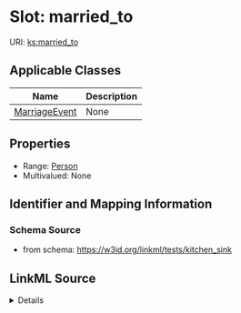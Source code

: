 # Slot: married_to

URI: [ks:married_to](https://w3id.org/linkml/tests/kitchen_sink/married_to)



<!-- no inheritance hierarchy -->




## Applicable Classes

| Name | Description |
| --- | --- |
[MarriageEvent](MarriageEvent.md) | None






## Properties

* Range: [Person](Person.md)
* Multivalued: None







## Identifier and Mapping Information







### Schema Source


* from schema: https://w3id.org/linkml/tests/kitchen_sink




## LinkML Source

<details>
```yaml
name: married to
from_schema: https://w3id.org/linkml/tests/kitchen_sink
rank: 1000
alias: married_to
domain_of:
- MarriageEvent
range: Person

```
</details>